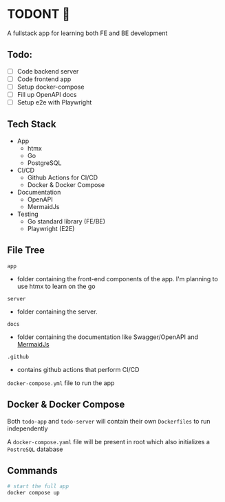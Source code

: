 # TODONT 🚫
A fullstack app for learning both FE and BE development

## Todo:
- [ ] Code backend server
- [ ] Code frontend app
- [ ] Setup docker-compose
- [ ] Fill up OpenAPI docs
- [ ] Setup e2e with Playwright

## Tech Stack
- App
  - htmx
  - Go
  - PostgreSQL
- CI/CD
  - Github Actions for CI/CD
  - Docker & Docker Compose
- Documentation
  - OpenAPI
  - MermaidJs
- Testing
  - Go standard library (FE/BE)
  - Playwright (E2E)

## File Tree

`app`
- folder containing the front-end components of the app. I'm planning to use htmx to learn on the go

`server`
- folder containing the server.

`docs`
- folder containing the documentation like Swagger/OpenAPI and [MermaidJs](https://mermaid.js.org/)

`.github`
- contains github actions that perform CI/CD

`docker-compose.yml` file to run the app

## Docker & Docker Compose

Both `todo-app` and `todo-server` will contain their own `Dockerfiles` to run independently

A `docker-compose.yaml` file will be present in root which also initializes a `PostreSQL` database

## Commands
```bash
# start the full app
docker compose up
```
